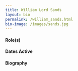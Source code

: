 ```yaml
---
title: William Lord Sands
layout: bio
permalink: /william_sands.html
bio-image: /images/sands.jpg
---
```

#### Role(s)

#### Dates Active

#### Biography
